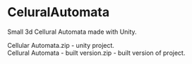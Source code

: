 # CeluralAutomata
Small 3d Cellural Automata made with Unity. 

Cellular Automata.zip - unity project.  
Cellural Automata - built version.zip - built version of project.  
